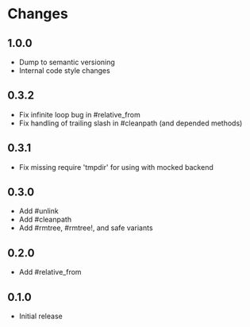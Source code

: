 # Changes

## 1.0.0

* Dump to semantic versioning
* Internal code style changes

## 0.3.2

* Fix infinite loop bug in #relative_from
* Fix handling of trailing slash in #cleanpath (and depended methods)

## 0.3.1

* Fix missing require 'tmpdir' for using with mocked backend

## 0.3.0

* Add #unlink
* Add #cleanpath
* Add #rmtree, #rmtree!, and safe variants

## 0.2.0

* Add #relative_from

## 0.1.0

* Initial release
